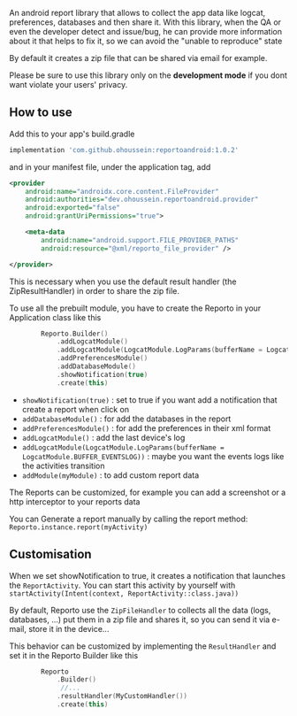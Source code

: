 An android report library that allows to collect the app data like logcat, preferences, databases and then share it.
With this library, when the QA or even the developer detect and issue/bug, he can provide more information about it that helps to fix it, so we can avoid the "unable to reproduce" state

By default it creates a zip file that can be shared via email for example.


Please be sure to use this library only on the **development mode** if you dont want violate your users' privacy.


## How to use

Add this to your app's build.gradle
```gradle
implementation 'com.github.ohoussein:reportoandroid:1.0.2'
```

and in your manifest file, under the application tag, add

```xml
<provider
    android:name="androidx.core.content.FileProvider"
    android:authorities="dev.ohoussein.reportoandroid.provider"
    android:exported="false"
    android:grantUriPermissions="true">

    <meta-data
        android:name="android.support.FILE_PROVIDER_PATHS"
        android:resource="@xml/reporto_file_provider" />

</provider>
```
This is necessary when you use the default result handler (the ZipResultHandler) in order to share the zip file.

To use all the prebuilt module, you have to create the Reporto in your Application class like this
```kotlin
        Reporto.Builder()
            .addLogcatModule()
            .addLogcatModule(LogcatModule.LogParams(bufferName = LogcatModule.BUFFER_EVENTSLOG))
            .addPreferencesModule()
            .addDatabaseModule()
            .showNotification(true)
            .create(this)
```

* `showNotification(true)` : set to true if you want add a notification that create a report when click on
* `addDatabaseModule()` : for add the databases in the report
* `addPreferencesModule()` : for add the preferences in their xml format
* `addLogcatModule()` : add the last device's log
* `addLogcatModule(LogcatModule.LogParams(bufferName = LogcatModule.BUFFER_EVENTSLOG))` : maybe you want the events logs like the activities transition
* `addModule(myModule)` : to add custom report data

The Reports can be customized, for example you can add a screenshot or a http interceptor to your reports data

You can Generate a report manually by calling the report method: `Reporto.instance.report(myActivity)`


## Customisation

When we set showNotification to true, it creates a notification that launches the `ReportActivity`. You can start this activity by yourself with
`startActivity(Intent(context, ReportActivity::class.java))`

By default, Reporto use the `ZipFileHandler` to collects all the data (logs, databases, ...) put them in a zip file and shares it,
so you can send it via e-mail, store it in the device...

This behavior can be customized by implementing the `ResultHandler` and set it in the Reporto Builder like this
```kotlin
        Reporto
            .Builder()
             //...
            .resultHandler(MyCustomHandler())
            .create(this)
```
